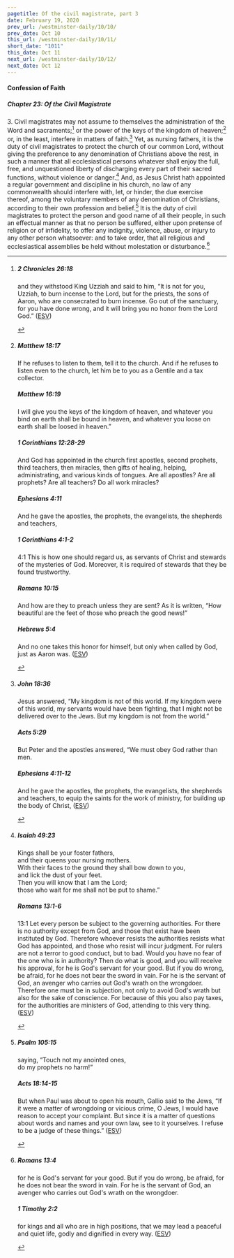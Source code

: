 ```yaml
---
pagetitle: Of the civil magistrate, part 3
date: February 19, 2020
prev_url: /westminster-daily/10/10/
prev_date: Oct 10
this_url: /westminster-daily/10/11/
short_date: "1011"
this_date: Oct 11
next_url: /westminster-daily/10/12/
next_date: Oct 12
---
```


#### Confession of Faith

##### Chapter 23: Of the Civil Magistrate

<span class="q">3.</span> Civil magistrates may not assume to themselves the administration of the Word and sacraments;[^fnref:wcf1] or the power of the keys of the kingdom of heaven;[^fnref:wcf2] or, in the least, interfere in matters of faith.[^fnref:wcf3] Yet, as nursing fathers, it is the duty of civil magistrates to protect the church of our common Lord, without giving the preference to any denomination of Christians above the rest, in such a manner that all ecclesiastical persons whatever shall enjoy the full, free, and unquestioned liberty of discharging every part of their sacred functions, without violence or danger.[^fnref:wcf4] And, as Jesus Christ hath appointed a regular government and discipline in his church, no law of any commonwealth should interfere with, let, or hinder, the due exercise thereof, among the voluntary members of any denomination of Christians, according to their own profession and belief.[^fnref:wcf5] It is the duty of civil magistrates to protect the person and good name of all their people, in such an effectual manner as that no person be suffered, either upon pretense of religion or of infidelity, to offer any indignity, violence, abuse, or injury to any other person whatsoever: and to take order, that all religious and ecclesiastical assemblies be held without molestation or disturbance.[^fnref:wcf6]

[^fnref:wcf1]: <div class="esv"><h5>2 Chronicles 26:18</h5> <div class="esv-text"><p id="p14026018.01-1">and they withstood King Uzziah and said to him, &#8220;It is not for you, Uzziah, to burn incense to the <span class="small-caps">Lord</span>, but for the priests, the sons of Aaron, who are consecrated to burn incense. Go out of the sanctuary, for you have done wrong, and it will bring you no honor from the <span class="small-caps">Lord</span> God.&#8221;  (<a href="http://www.esv.org" class="copyright">ESV</a>)</p> </div> </div>

[^fnref:wcf2]: <div class="esv"><h5>Matthew 18:17</h5> <div class="esv-text"><p id="p40018017.01-1"><span class="woc">If he refuses to listen to them, tell it to the church. And if he refuses to listen even to the church, let him be to you as a Gentile and a tax collector.</span></p> </div><h5>Matthew 16:19</h5> <div class="esv-text"><p id="p40016019.01-2"><span class="woc">I will give you the keys of the kingdom of heaven, and whatever you bind on earth shall be bound in heaven, and whatever you loose on earth shall be loosed in heaven.&#8221;</span></p> </div><h5>1 Corinthians 12:28-29</h5> <div class="esv-text"><p id="p46012028.01-3">And God has appointed in the church first apostles, second prophets, third teachers, then miracles, then gifts of healing, helping, administrating, and various kinds of tongues. Are all apostles? Are all prophets? Are all teachers? Do all work miracles?</p> </div><h5>Ephesians 4:11</h5> <div class="esv-text"><p id="p49004011.01-4">And he gave the apostles, the prophets, the evangelists, the shepherds and teachers,</p> </div><h5>1 Corinthians 4:1-2</h5> <div class="esv-text"> <p id="p46004001.05-5"><span class="chapter-num" id="v46004001-5">4:1&nbsp;</span>This is how one should regard us, as servants of Christ and stewards of the mysteries of God. Moreover, it is required of stewards that they be found trustworthy.</p> </div><h5>Romans 10:15</h5> <div class="esv-text"><p id="p45010015.01-6">And how are they to preach unless they are sent? As it is written, &#8220;How beautiful are the feet of those who preach the good news!&#8221;</p> </div><h5>Hebrews 5:4</h5> <div class="esv-text"><p id="p58005004.01-7">And no one takes this honor for himself, but only when called by God, just as Aaron was.  (<a href="http://www.esv.org" class="copyright">ESV</a>)</p> </div> </div>

[^fnref:wcf3]: <div class="esv"><h5>John 18:36</h5> <div class="esv-text"><p id="p43018036.01-1">Jesus answered, <span class="woc">&#8220;My kingdom is not of this world. If my kingdom were of this world, my servants would have been fighting, that I might not be delivered over to the Jews. But my kingdom is not from the world.&#8221;</span></p> </div><h5>Acts 5:29</h5> <div class="esv-text"><p id="p44005029.01-2">But Peter and the apostles answered, &#8220;We must obey God rather than men.</p> </div><h5>Ephesians 4:11-12</h5> <div class="esv-text"><p id="p49004011.01-3">And he gave the apostles, the prophets, the evangelists, the shepherds and teachers, to equip the saints for the work of ministry, for building up the body of Christ,  (<a href="http://www.esv.org" class="copyright">ESV</a>)</p> </div> </div>

[^fnref:wcf4]: <div class="esv"><h5>Isaiah 49:23</h5> <div class="esv-text"><div class="block-indent"> <p class="line-group" id="p23049023.01-1">Kings shall be your foster fathers,<br /> <span class="indent"></span>and their queens your nursing mothers.<br /> With their faces to the ground they shall bow down to you,<br /> <span class="indent"></span>and lick the dust of your feet.<br /> Then you will know that I am the <span class="small-caps">Lord</span>;<br /> <span class="indent"></span>those who wait for me shall not be put to shame.&#8221;</p> </div> </div><h5>Romans 13:1-6</h5> <div class="esv-text"> <p id="p45013001.05-2"><span class="chapter-num" id="v45013001-2">13:1&nbsp;</span>Let every person be subject to the governing authorities. For there is no authority except from God, and those that exist have been instituted by God. Therefore whoever resists the authorities resists what God has appointed, and those who resist will incur judgment. For rulers are not a terror to good conduct, but to bad. Would you have no fear of the one who is in authority? Then do what is good, and you will receive his approval, for he is God's servant for your good. But if you do wrong, be afraid, for he does not bear the sword in vain. For he is the servant of God, an avenger who carries out God's wrath on the wrongdoer. Therefore one must be in subjection, not only to avoid God's wrath but also for the sake of conscience. For because of this you also pay taxes, for the authorities are ministers of God, attending to this very thing.  (<a href="http://www.esv.org" class="copyright">ESV</a>)</p> </div> </div>

[^fnref:wcf5]: <div class="esv"><h5>Psalm 105:15</h5> <div class="esv-text"><div class="block-indent"> <p class="line-group" id="p19105015.01-1">saying, &#8220;Touch not my anointed ones,<br /> <span class="indent"></span>do my prophets no harm!&#8221;</p> </div> </div><h5>Acts 18:14-15</h5> <div class="esv-text"><p id="p44018014.01-2">But when Paul was about to open his mouth, Gallio said to the Jews, &#8220;If it were a matter of wrongdoing or vicious crime, O Jews, I would have reason to accept your complaint. But since it is a matter of questions about words and names and your own law, see to it yourselves. I refuse to be a judge of these things.&#8221;  (<a href="http://www.esv.org" class="copyright">ESV</a>)</p> </div> </div>

[^fnref:wcf6]: <div class="esv"><h5>Romans 13:4</h5> <div class="esv-text"><p id="p45013004.01-1">for he is God's servant for your good. But if you do wrong, be afraid, for he does not bear the sword in vain. For he is the servant of God, an avenger who carries out God's wrath on the wrongdoer.</p> </div><h5>1 Timothy 2:2</h5> <div class="esv-text"><p id="p54002002.01-2">for kings and all who are in high positions, that we may lead a peaceful and quiet life, godly and dignified in every way.  (<a href="http://www.esv.org" class="copyright">ESV</a>)</p> </div> </div>

